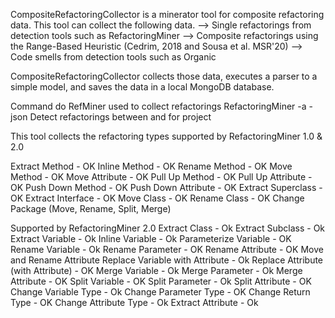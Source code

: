 CompositeRefactoringCollector is a minerator tool for composite refactoring data. 
This tool can collect the following data. 
--> Single refactorings from detection tools such as RefactoringMiner 
--> Composite refactorings using the Range-Based Heuristic (Cedrim, 2018 and Sousa et al. MSR'20)
--> Code smells from detection tools such as Organic 

CompositeRefactoringCollector collects those data, executes a parser to a simple model, and saves the data in a local MongoDB database. 

Command do RefMiner used to collect refactorings 
RefactoringMiner -a <git-repo-folder> <branch> -json <path-to-json-file>
Detect refactorings between <start-commit-sha1> and <end-commit-sha1> for project <git-repo-folder>	

This tool collects the refactoring types supported by RefactoringMiner 1.0 & 2.0

Extract Method  - OK 
Inline Method  - OK
Rename Method  - OK 
Move Method   - OK 
Move Attribute   - OK 
Pull Up Method  - OK 
Pull Up Attribute - OK
Push Down Method  - OK
Push Down Attribute - OK
Extract Superclass - OK 
Extract Interface  - OK 
Move Class  - OK 
Rename Class  - OK 
Change Package (Move, Rename, Split, Merge)


Supported by RefactoringMiner 2.0
Extract Class - Ok
Extract Subclass - Ok
Extract Variable - Ok
Inline Variable - Ok
Parameterize Variable - OK
Rename Variable - Ok
Rename Parameter  - OK
Rename Attribute - OK
Move and Rename Attribute
Replace Variable with Attribute - Ok
Replace Attribute (with Attribute) - OK
Merge Variable - Ok
Merge Parameter - Ok
Merge Attribute - OK
Split Variable - OK
Split Parameter - Ok
Split Attribute - OK
Change Variable Type - Ok
Change Parameter Type - OK
Change Return Type - OK
Change Attribute Type - Ok
Extract Attribute - Ok
